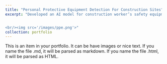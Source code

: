 ```yaml
---
title: "Personal Protective Equipment Detection For Construction Sites"
excerpt: "Developed an AI model for construction worker’s safety equipment detection. It detects if workers are wearing hardhat and vest on the construction site. It also tracks workers location and notify if someone is in dangerous zone. Main tasks were labelling the dataset for construction workers, hardhat and vest and then trained yolov3 from scratch for real time object detection. It was embedded on Nvidia Jetson board for real time object detection on construction site.


<br/><img src='/images/ppe.png'>"
collection: portfolio
---
```


This is an item in your portfolio. It can be have images or nice text. If you name the file .md, it will be parsed as markdown. If you name the file .html, it will be parsed as HTML.
